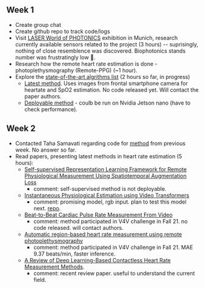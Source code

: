 ## Week 1
* Create group chat
* Create github repo to track code/logs
* Visit [LASER World of PHOTONICS](https://world-of-photonics.com/en/) exhibition in Munich, research currently available sensors related to the project (3 hours) -- suprisingly, nothing of close resemblence was discovered. Biophotonics stands number was frustratingly low 🥺. 
* Research how the remote heart rate estimation is done - photoplethysmography (Remote-PPG) (~1 hour). 
* Explore the [state-of-the-art algrithms list](https://paperswithcode.com/task/heart-rate-estimation) (2 hours so far, in progress)
  * [Latest method](https://paperswithcode.com/paper/efficient-deep-learning-based-estimation-of). Uses images from frontal smartphone camera for heartate and SpO2 estimation. No code released yet. Will contact the paper authors.
  * [Deployable method](https://github.com/terbed/Deep-rPPG) - coulb be run on Nvidia Jetson nano (have to check performance).

## Week 2
* Contacted Taha Samavati regarding code for [method](https://paperswithcode.com/paper/efficient-deep-learning-based-estimation-of) from previous week. No answer so far.
* Read papers, presenting latest methods in heart rate estimation (5 hours): 
  * [Self-supervised Representation Learning Framework for Remote Physiological Measurement Using Spatiotemporal Augmentation Loss](https://arxiv.org/pdf/2107.07695v2.pdf)
    * comment: self-supervised method is not deployable.
  * [Instantaneous Physiological Estimation using Video Transformers](https://arxiv.org/pdf/2202.12368v1.pdf)
    * comment: promising model, rgb input. plan to test this model next. [repo](https://github.com/revanurambareesh/instantaneous_transformer).
  * [Beat-to-Beat Cardiac Pulse Rate Measurement From Video](https://openaccess.thecvf.com/content/ICCV2021W/V4V/papers/Hill_Beat-To-Beat_Cardiac_Pulse_Rate_Measurement_From_Video_ICCVW_2021_paper.pdf)
    * comment: method participated in V4V challenge in Fall 21. no code released. will contact authors.
  * [Automatic region-based heart rate measurement using remote
photoplethysmography](https://openaccess.thecvf.com/content/ICCV2021W/V4V/papers/Kossack_Automatic_Region-Based_Heart_Rate_Measurement_Using_Remote_Photoplethysmography_ICCVW_2021_paper.pdf)
    * comment: method participated in V4V challenge in Fall 21. MAE 9.37 beats/min, faster inference. 
  * [A Review of Deep Learning-Based Contactless Heart Rate
Measurement Methods](https://www.mdpi.com/1424-8220/21/11/3719/pdf).
    * comment: recent review paper. useful to understand the current field.
